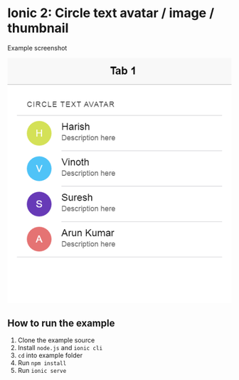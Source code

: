 # Ionic 2: Circle text avatar / image / thumbnail

Example screenshot

![Alt text](/screenshot.PNG?raw=true "Circle text avatar")

**How to run the example**
------------------
 1. Clone the example source
 2. Install `node.js` and `ionic cli`
 3. `cd` into example folder
 4. Run `npm install`
 5. Run `ionic serve`
